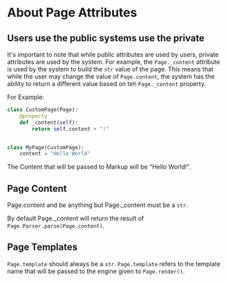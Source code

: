 # About Page Attributes

## Users use the public systems use the private

It's important to note that while public attributes are used by users, private attributes are used by the system. For example, the `Page._content` attribute is used by the system to build the `str` value of the page. This means that while the user may change the value of `Page.content`, the system has the ability to return a different value based on teh `Page._content` property.

For Example:

```python
class CustomPage(Page):
    @property
    def _content(self):
        return self.content + "!"


class MyPage(CustomPage):
    content = "Hello World"
```

The Content that will be passed to Markup will be "Hello World!".

## Page Content

Page.content and be anything but Page._content must be a `str`.

By default Page._content will return the result of `Page.Parser.parse(Page.content)`.

## Page Templates

`Page.template` should always be a `str`. `Page.template` refers to the template name that will be passed to the engine given to `Page.render()`.
